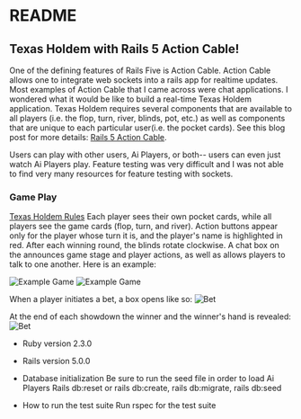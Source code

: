 # README

## Texas Holdem with Rails 5 Action Cable!
One of the defining features of Rails Five is Action Cable. Action Cable allows one to integrate web sockets into a rails app for realtime updates. Most examples of Action Cable that I came across were chat applications. I wondered what it would be like to build a real-time Texas Holdem application. Texas Holdem requires several components that are available to all players (i.e. the flop, turn, river, blinds, pot, etc.) as well as components that are unique to each particular user(i.e. the pocket cards). See this blog post for
more details: [Rails 5 Action Cable]("http://chadellison.github.io/").

Users can play with other users, Ai Players, or both-- users can even just watch Ai Players play. Feature testing was very difficult and I was not able to find very many resources for feature testing with sockets.

### Game Play
[Texas Holdem Rules]("http://www.pokerlistings.com/poker-rules-texas-holdem")
Each player sees their own pocket cards, while all players see the game cards (flop, turn, and river). Action buttons appear only for the player whose turn it is, and the player's name is highlighted in red. After each winning round, the blinds rotate clockwise. A chat box on the announces game stage and player actions, as well as allows players to talk to one another. Here is an example:

![Example Game](assets/game_play.png)
![Example Game](https://raw.githubusercontent.com/chadellison/texas_holdem/master/app/assets/images/game_play.png)

When a player initiates a bet, a box opens like so:
![Bet](https://raw.githubusercontent.com/chadellison/texas_holdem/master/app/assets/images/bet.png)

At the end of each showdown the winner and the winner's hand is revealed:
![Bet](https://raw.githubusercontent.com/chadellison/texas_holdem/master/app/assets/images/winner.png)

* Ruby version 2.3.0

* Rails version 5.0.0

* Database initialization
  Be sure to run the seed file in order to load Ai Players
  Rails db:reset or rails db:create, rails db:migrate, rails db:seed

* How to run the test suite
  Run rspec for the test suite
